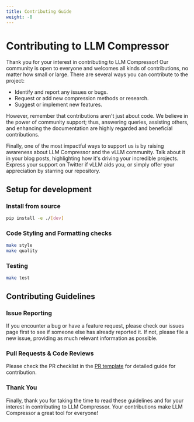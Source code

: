 ```yaml
---
title: Contributing Guide
weight: -8
---
```


# Contributing to LLM Compressor

Thank you for your interest in contributing to LLM Compressor!
Our community is open to everyone and welcomes all kinds of contributions, no matter how small or large.
There are several ways you can contribute to the project:

- Identify and report any issues or bugs.
- Request or add new compression methods or research.
- Suggest or implement new features.

However, remember that contributions aren't just about code.
We believe in the power of community support; thus, answering queries, assisting others, and enhancing the documentation are highly regarded and beneficial contributions.

Finally, one of the most impactful ways to support us is by raising awareness about LLM Compressor and the vLLM community.
Talk about it in your blog posts, highlighting how it's driving your incredible projects.
Express your support on Twitter if vLLM aids you, or simply offer your appreciation by starring our repository.

## Setup for development

### Install from source

```bash
pip install -e ./[dev]
```

### Code Styling and Formatting checks

```bash
make style
make quality
```

### Testing

```bash
make test
```

## Contributing Guidelines

### Issue Reporting

If you encounter a bug or have a feature request, please check our issues page first to see if someone else has already reported it.
If not, please file a new issue, providing as much relevant information as possible.

### Pull Requests & Code Reviews

Please check the PR checklist in the [PR template](../../.github/PULL_REQUEST_TEMPLATE.md) for detailed guide for contribution.

### Thank You

Finally, thank you for taking the time to read these guidelines and for your interest in contributing to LLM Compressor.
Your contributions make LLM Compressor a great tool for everyone!
